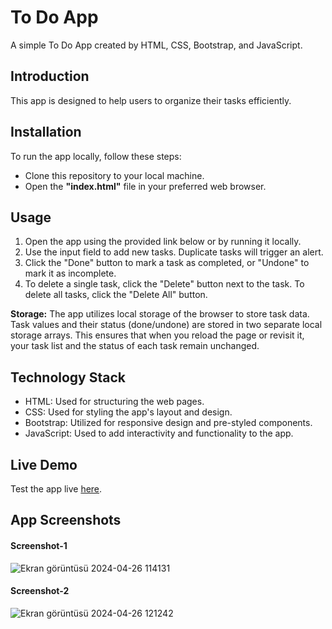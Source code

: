 <h1>To Do App </h1>
A simple To Do App created by HTML, CSS, Bootstrap, and JavaScript.

<h2>Introduction</h2>
This app is designed to help users to organize their tasks efficiently.

<h2>Installation</h2>
<p>To run the app locally, follow these steps:</p>
<ul>
  <li>Clone this repository to your local machine.</li>
  <li>Open the <strong>"index.html"</strong> file in your preferred web browser.</li>
</ul>

<h2>Usage</h2>
<ol>
  <li>Open the app using the provided link below or by running it locally.</li>
  <li>Use the input field to add new tasks. Duplicate tasks will trigger an alert.</li>
  <li>Click the "Done" button to mark a task as completed, or "Undone" to mark it as incomplete.</li>
  <li>To delete a single task, click the "Delete" button next to the task. To delete all tasks, click the "Delete All" button.</li>
</ol>
<strong>Storage:</strong>
The app utilizes local storage of the browser to store task data. Task values and their status (done/undone) are stored in two separate local storage arrays. 
This ensures that when you reload the page or revisit it, your task list and the status of each task remain unchanged.
<h2>Technology Stack</h2>
<ul>
  <li>HTML: Used for structuring the web pages.</li>
  <li>CSS: Used for styling the app's layout and design.</li>
  <li>Bootstrap: Utilized for responsive design and pre-styled components.</li>
  <li>JavaScript: Used to add interactivity and functionality to the app.</li>
</ul>

<h2>Live Demo</h2>
Test the app live <a href="suhacankilictodoapp.netlify.app/" target="_blank">here</a>.

<h2>App Screenshots</h2>
<h4>Screenshot-1</h4>

![Ekran görüntüsü 2024-04-26 114131](https://github.com/suhakilic/todoapp/assets/136511554/00d10379-fb35-4c40-9a1d-cb39ee540e2f)
<h4>Screenshot-2</h4>

![Ekran görüntüsü 2024-04-26 121242](https://github.com/suhakilic/todoapp/assets/136511554/9a4e183b-3070-4894-a955-05ba7ddf2672)
